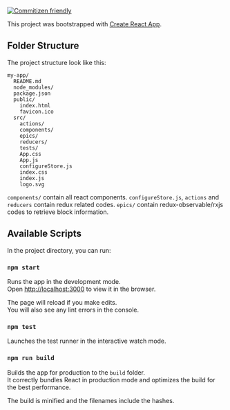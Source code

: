 [![Commitizen friendly](https://img.shields.io/badge/commitizen-friendly-brightgreen.svg)](http://commitizen.github.io/cz-cli/)

This project was bootstrapped with [Create React App](https://github.com/facebookincubator/create-react-app).

## Folder Structure

The project structure look like this:

```
my-app/
  README.md
  node_modules/
  package.json
  public/
    index.html
    favicon.ico
  src/
    actions/
    components/
    epics/
    reducers/
    tests/
    App.css
    App.js
    configureStore.js
    index.css
    index.js
    logo.svg
```

`components/` contain all react components.
`configureStore.js`, `actions` and `reducers` contain redux related codes.
`epics/` contain redux-observable/rxjs codes to retrieve block information.


## Available Scripts

In the project directory, you can run:

### `npm start`

Runs the app in the development mode.<br>
Open [http://localhost:3000](http://localhost:3000) to view it in the browser.

The page will reload if you make edits.<br>
You will also see any lint errors in the console.

### `npm test`

Launches the test runner in the interactive watch mode.<br>

### `npm run build`

Builds the app for production to the `build` folder.<br>
It correctly bundles React in production mode and optimizes the build for the best performance.

The build is minified and the filenames include the hashes.<br>
